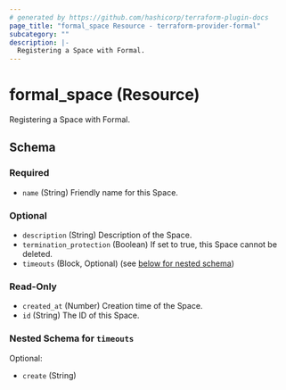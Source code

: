 ```yaml
---
# generated by https://github.com/hashicorp/terraform-plugin-docs
page_title: "formal_space Resource - terraform-provider-formal"
subcategory: ""
description: |-
  Registering a Space with Formal.
---
```


# formal_space (Resource)

Registering a Space with Formal.



<!-- schema generated by tfplugindocs -->
## Schema

### Required

- `name` (String) Friendly name for this Space.

### Optional

- `description` (String) Description of the Space.
- `termination_protection` (Boolean) If set to true, this Space cannot be deleted.
- `timeouts` (Block, Optional) (see [below for nested schema](#nestedblock--timeouts))

### Read-Only

- `created_at` (Number) Creation time of the Space.
- `id` (String) The ID of this Space.

<a id="nestedblock--timeouts"></a>
### Nested Schema for `timeouts`

Optional:

- `create` (String)
